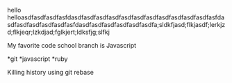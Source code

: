 hello  helloasdfasdfasdfasfdasdfasdfasdfasdfasdfasdfasdfasdfasdfasdfasdfasfdasdfasdfasdfasdfasdfasfdasdfasdfasdfasdfasdfasdfa;sldkfjasd;flkjasdf;lerkjzd;flkjeqr;lzkdjad;fglkjert;ldksfjg;slfkj

My favorite code school branch is Javascript

*git
*javascript
*ruby

Killing history using git rebase

